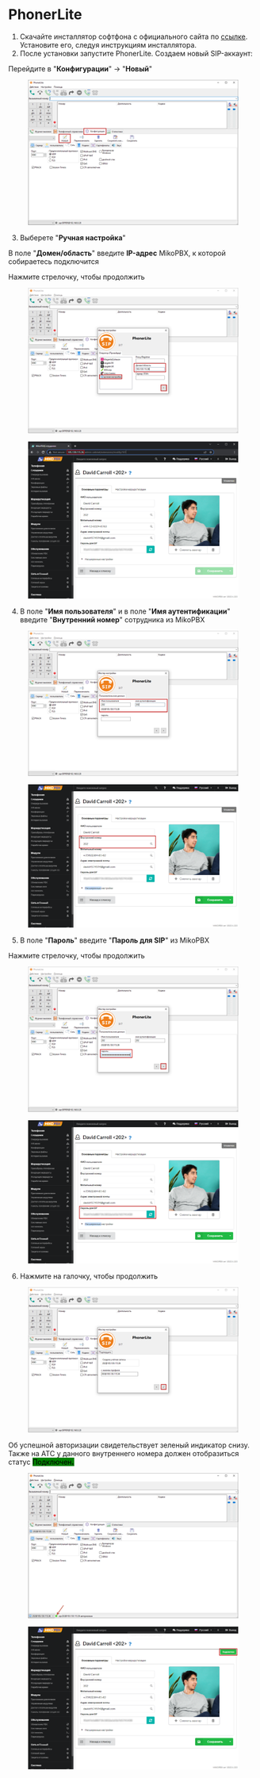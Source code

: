 # PhonerLite

1. Скачайте инсталлятор софтфона с официального сайта по [ссылке](http://phonerlite.de/download\_en.htm). Установите его, следуя инструкциям инсталлятора.
2. После установки запустите PhonerLite. Создаем новый SIP-аккаунт:

Перейдите в "**Конфигурации**" -> "**Новый**"

<figure><img src="../../.gitbook/assets/1 (28).png" alt=""><figcaption></figcaption></figure>

3. Выберете "**Ручная настройка**"&#x20;

В поле "**Домен/область**" введите **IP-адрес** MikoPBX, к которой собираетесь подключится

Нажмите стрелочку, чтобы продолжить

<figure><img src="../../.gitbook/assets/2 (40).png" alt=""><figcaption></figcaption></figure>

<figure><img src="../../.gitbook/assets/8 (8).png" alt=""><figcaption></figcaption></figure>

4. В поле "**Имя пользователя**" и в поле "**Имя аутентификации**" введите "**Внутренний номер**" сотрудника из MikoPBX

<figure><img src="../../.gitbook/assets/3 (27).png" alt=""><figcaption></figcaption></figure>

<figure><img src="../../.gitbook/assets/4 (29).png" alt=""><figcaption></figcaption></figure>

5. В поле "**Пароль**" введите "**Пароль для SIP**" из MikoPBX

Нажмите стрелочку, чтобы продолжить

<figure><img src="../../.gitbook/assets/4 (26).png" alt=""><figcaption></figcaption></figure>

<figure><img src="../../.gitbook/assets/5 (3).png" alt=""><figcaption></figcaption></figure>

6. Нажмите на галочку, чтобы продолжить&#x20;

<figure><img src="../../.gitbook/assets/5 (22).png" alt=""><figcaption></figcaption></figure>

Об успешной авторизации свидетельствует зеленый индикатор снизу.\
Также на АТС у данного внутреннего номера должен отобразиться статус <mark style="background-color:green;">Подключен</mark><mark style="background-color:green;">**.**</mark>&#x20;

<figure><img src="../../.gitbook/assets/6 (12).png" alt=""><figcaption></figcaption></figure>

<figure><img src="../../.gitbook/assets/12 (12).png" alt=""><figcaption></figcaption></figure>
